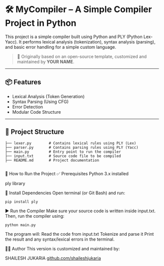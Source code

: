 # 🛠️ MyCompiler – A Simple Compiler Project in Python

This project is a simple compiler built using Python and PLY (Python Lex-Yacc). It performs lexical analysis (tokenization), syntax analysis (parsing), and basic error handling for a simple custom language.

> 🚀 Originally based on an open-source template, customized and maintained by **YOUR NAME**.

---

## 📦 Features

- Lexical Analysis (Token Generation)
- Syntax Parsing (Using CFG)
- Error Detection
- Modular Code Structure

---

## 📁 Project Structure

```plaintext
├── lexer.py        # Contains lexical rules using PLY (Lex)
├── parser.py       # Contains parsing rules using PLY (Yacc)
├── main.py         # Entry point to run the compiler
├── input.txt       # Source code file to be compiled
├── README.md       # Project documentation


```
🚀 How to Run the Project
✅ Prerequisites
Python 3.x installed

ply library

🔧 Install Dependencies
Open terminal (or Git Bash) and run:
```plaintext
pip install ply
```
▶️ Run the Compiler
Make sure your source code is written inside input.txt.
Then, run the compiler using:
```plaintext
python main.py
```
The program will:
Read the code from input.txt
Tokenize and parse it
Print the result and any syntax/lexical errors in the terminal.

🧑‍💻 Author
This version is customized and maintained by:

SHAILESH JUKARIA
[github.com/shaileshjukaria](https://github.com/shaileshjukaria)




